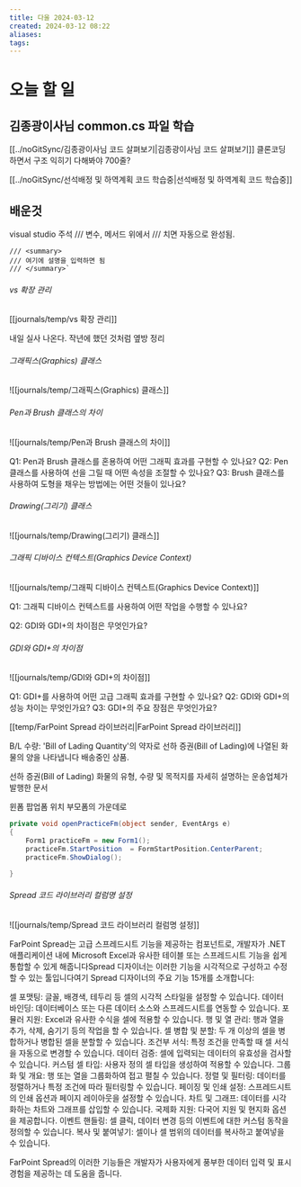 ```yaml
---
title: 다울 2024-03-12
created: 2024-03-12 08:22
aliases: 
tags:
---
```

# 오늘 할 일
## 김종광이사님 common.cs 파일 학습
[[../noGitSync/김종광이사님 코드 살펴보기|김종광이사님 코드 살펴보기]]
클론코딩 하면서 구조 익히기
다해봐야 700줄?

[[../noGitSync/선석배정 및 하역계획 코드 학습중|선석배정 및 하역계획 코드 학습중]]
## 배운것
visual studio 주석
/// 변수, 메서드 위에서 /// 치면 자동으로 완성됨.
```
/// <summary>
/// 여기에 설명을 입력하면 됨
/// </summary>`
```

###### vs 확장 관리
[[journals/temp/vs 확장 관리]]


내일 실사 나온다.
작년에 했던 것처럼 옆방 정리

###### 그래픽스(Graphics) 클래스
![[journals/temp/그래픽스(Graphics) 클래스]]



###### Pen과 Brush 클래스의 차이
![[journals/temp/Pen과 Brush 클래스의 차이]]


Q1: Pen과 Brush 클래스를 혼용하여 어떤 그래픽 효과를 구현할 수 있나요?
Q2: Pen 클래스를 사용하여 선을 그릴 때 어떤 속성을 조절할 수 있나요?
Q3: Brush 클래스를 사용하여 도형을 채우는 방법에는 어떤 것들이 있나요?

###### Drawing(그리기) 클래스
![[journals/temp/Drawing(그리기) 클래스]]


###### 그래픽 디바이스 컨텍스트(Graphics Device Context)
![[journals/temp/그래픽 디바이스 컨텍스트(Graphics Device Context)]]


Q1: 그래픽 디바이스 컨텍스트를 사용하여 어떤 작업을 수행할 수 있나요?


Q2: GDI와 GDI+의 차이점은 무엇인가요?
###### GDI와 GDI+의 차이점
![[journals/temp/GDI와 GDI+의 차이점]]


Q1: GDI+를 사용하여 어떤 고급 그래픽 효과를 구현할 수 있나요?
Q2: GDI와 GDI+의 성능 차이는 무엇인가요?
Q3: GDI+의 주요 장점은 무엇인가요?



[[temp/FarPoint Spread 라이브러리|FarPoint Spread 라이브러리]]


B/L 수량: 
'Bill of Lading Quantity'의 약자로 선하 증권(Bill of Lading)에 나열된 화물의 양을 나타냅니다
배송중인 상품.

선하 증권(Bill of Lading)
화물의 유형, 수량 및 목적지를 자세히 설명하는 운송업체가 발행한 문서



윈폼 팝업폼 위치 부모폼의 가운데로
```cs
private void openPracticeFm(object sender, EventArgs e)
{
    Form1 practiceFm = new Form1();
    practiceFm.StartPosition  = FormStartPosition.CenterParent;
    practiceFm.ShowDialog();

}
```

###### Spread 코드 라이브러리 컬럼명 설정
![[journals/temp/Spread 코드 라이브러리 컬럼명 설정]]


FarPoint Spread는 고급 스프레드시트 기능을 제공하는 컴포넌트로, 개발자가 .NET 애플리케이션 내에 Microsoft Excel과 유사한 테이블 또는 스프레드시트 기능을 쉽게 통합할 수 있게 해줍니다Spread 디자이너는 이러한 기능을 시각적으로 구성하고 수정할 수 있는 툴입니다여기 Spread 디자이너의 주요 기능 15개를 소개합니다:

셀 포맷팅: 글꼴, 배경색, 테두리 등 셀의 시각적 스타일을 설정할 수 있습니다.
데이터 바인딩: 데이터베이스 또는 다른 데이터 소스와 스프레드시트를 연동할 수 있습니다.
포뮬러 지원: Excel과 유사한 수식을 셀에 적용할 수 있습니다.
행 및 열 관리: 행과 열을 추가, 삭제, 숨기기 등의 작업을 할 수 있습니다.
셀 병합 및 분할: 두 개 이상의 셀을 병합하거나 병합된 셀을 분할할 수 있습니다.
조건부 서식: 특정 조건을 만족할 때 셀 서식을 자동으로 변경할 수 있습니다.
데이터 검증: 셀에 입력되는 데이터의 유효성을 검사할 수 있습니다.
커스텀 셀 타입: 사용자 정의 셀 타입을 생성하여 적용할 수 있습니다.
그룹화 및 개요: 행 또는 열을 그룹화하여 접고 펼칠 수 있습니다.
정렬 및 필터링: 데이터를 정렬하거나 특정 조건에 따라 필터링할 수 있습니다.
페이징 및 인쇄 설정: 스프레드시트의 인쇄 옵션과 페이지 레이아웃을 설정할 수 있습니다.
차트 및 그래프: 데이터를 시각화하는 차트와 그래프를 삽입할 수 있습니다.
국제화 지원: 다국어 지원 및 현지화 옵션을 제공합니다.
이벤트 핸들링: 셀 클릭, 데이터 변경 등의 이벤트에 대한 커스텀 동작을 정의할 수 있습니다.
복사 및 붙여넣기: 셀이나 셀 범위의 데이터를 복사하고 붙여넣을 수 있습니다.

FarPoint Spread의 이러한 기능들은 개발자가 사용자에게 풍부한 데이터 입력 및 표시 경험을 제공하는 데 도움을 줍니다.